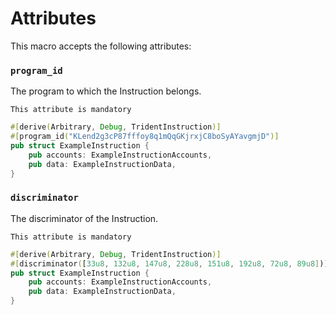 # Attributes

This macro accepts the following attributes:


### `program_id`

The program to which the Instruction belongs.

`This attribute is mandatory`

```rust
#[derive(Arbitrary, Debug, TridentInstruction)]
#[program_id("KLend2g3cP87fffoy8q1mQqGKjrxjC8boSyAYavgmjD")]
pub struct ExampleInstruction {
    pub accounts: ExampleInstructionAccounts,
    pub data: ExampleInstructionData,
}
```

### `discriminator`

The discriminator of the Instruction.

`This attribute is mandatory`

```rust
#[derive(Arbitrary, Debug, TridentInstruction)]
#[discriminator([33u8, 132u8, 147u8, 228u8, 151u8, 192u8, 72u8, 89u8])]
pub struct ExampleInstruction {
    pub accounts: ExampleInstructionAccounts,
    pub data: ExampleInstructionData,
}
```
